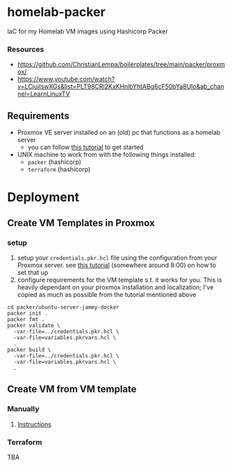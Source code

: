 # homelab-packer
IaC for my Homelab VM images using Hashicorp Packer

### Resources
- https://github.com/ChristianLempa/boilerplates/tree/main/packer/proxmox/
- https://www.youtube.com/watch?v=LCjuiIswXGs&list=PLT98CRl2KxKHnlbYhtABg6cF50bYa8Ulo&ab_channel=LearnLinuxTV

## Requirements
- Proxmox VE server installed on an (old) pc that functions as a homelab server
  - you can follow [this tutorial](https://www.youtube.com/watch?v=u8E3-Zy9NvI&list=PLT98CRl2KxKHnlbYhtABg6cF50bYa8Ulo&index=2&ab_channel=LearnLinuxTV) to get started
- UNIX machine to work from with the following things installed:
  - `packer` (hashicorp)
  - `terraform` (hashicorp)

# Deployment

## Create VM Templates in Proxmox
### setup
1. setup your `credentials.pkr.hcl` file using the configuration from your Proxmox server. see [this tutorial](https://www.youtube.com/watch?v=1nf3WOEFq1Y&t=1008s&ab_channel=ChristianLempa) (somewhere around 8:00) on how to set that up
2. configure requirements for the VM template s.t. it works for you. This is heavily dependant on your proxmox installation and localization; I've copied as much as possible from the tutorial mentioned above  
```shell
cd packer/ubuntu-server-jammy-docker
packer init .
packer fmt .
packer validate \
  -var-file=../credentials.pkr.hcl \
  -var-file=variables.pkrvars.hcl \
  .
packer build \
  -var-file=../credentials.pkr.hcl \
  -var-file=variables.pkrvars.hcl \
  . 
```

## Create VM from VM template
### Manually
1. [Instructions](https://youtu.be/1nf3WOEFq1Y?t=1224)

### Terraform
TBA